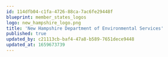 ```yaml
---
id: 114dfb04-c1fa-4726-88ca-7ac6fe29448f
blueprint: member_states_logos
logo: new_hampshire_logo.png
title: 'New Hampshire Department of Environmental Services'
published: true
updated_by: c21113cb-baf4-47a8-b589-7651dece9448
updated_at: 1659673739
---
```

